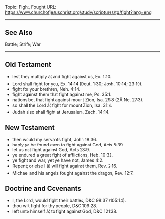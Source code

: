 Topic: Fight, Fought
URL: https://www.churchofjesuschrist.org/study/scriptures/tg/fight?lang=eng

---

## See Also

Battle; Strife; War

---

## Old Testament

- lest they multiply â¦ and fight against us, Ex. 1:10.
- Lord shall fight for you, Ex. 14:14 (Deut. 1:30; Josh. 10:14; 23:10).
- fight for your brethren, Neh. 4:14.
- fight against them that fight against me, Ps. 35:1.
- nations be, that fight against mount Zion, Isa. 29:8 (2Â Ne. 27:3).
- so shall the Lord â¦ fight for mount Zion, Isa. 31:4.
- Judah also shall fight at Jerusalem, Zech. 14:14.

## New Testament

- then would my servants fight, John 18:36.
- haply ye be found even to fight against God, Acts 5:39.
- let us not fight against God, Acts 23:9.
- ye endured a great fight of afflictions, Heb. 10:32.
- ye fight and war, yet ye have not, James 4:2.
- Repent; or else I â¦ will fight against them, Rev. 2:16.
- Michael and his angels fought against the dragon, Rev. 12:7.

## Doctrine and Covenants

- I, the Lord, would fight their battles, D&C 98:37 (105:14).
- thou wilt fight for thy people, D&C 109:28.
- left unto himself â¦ to fight against God, D&C 121:38.

